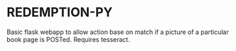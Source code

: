 REDEMPTION-PY
=============

Basic flask webapp to allow action base on match if a picture of a particular book page is POSTed.
Requires tesseract.
